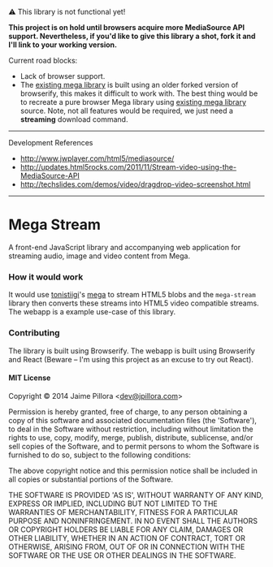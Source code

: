 
:warning: This library is not functional yet!

**This project is on hold until browsers acquire more MediaSource API support. Nevertheless, if you'd like to give this library a shot, fork it and I'll link to your working version.** 

Current road blocks:

* Lack of browser support.
* The [existing mega library](https://github.com/tonistiigi/mega) is built using an older forked version of browserify, this makes it difficult to work with. The best thing would be to recreate a pure browser Mega library using [existing mega library](https://github.com/tonistiigi/mega) source. Note, not all features would be required, we just need a **streaming** download command.

---

Development References

* http://www.jwplayer.com/html5/mediasource/
* http://updates.html5rocks.com/2011/11/Stream-video-using-the-MediaSource-API
* http://techslides.com/demos/video/dragdrop-video-screenshot.html

---

# Mega Stream

A front-end JavaScript library and accompanying web application for streaming audio, image and video content from Mega. 

### How it would work

It would use [tonistiigi](https://github.com/tonistiigi/)'s [mega](https://github.com/tonistiigi/mega) to stream HTML5 blobs and the `mega-stream` library then converts these streams into HTML5 video compatible streams. The webapp is a example use-case of this library.

### Contributing

The library is built using Browserify. The webapp is built using Browserify and React (Beware – I'm using this project as an excuse to try out React).

#### MIT License

Copyright © 2014 Jaime Pillora &lt;dev@jpillora.com&gt;

Permission is hereby granted, free of charge, to any person obtaining
a copy of this software and associated documentation files (the
'Software'), to deal in the Software without restriction, including
without limitation the rights to use, copy, modify, merge, publish,
distribute, sublicense, and/or sell copies of the Software, and to
permit persons to whom the Software is furnished to do so, subject to
the following conditions:

The above copyright notice and this permission notice shall be
included in all copies or substantial portions of the Software.

THE SOFTWARE IS PROVIDED 'AS IS', WITHOUT WARRANTY OF ANY KIND,
EXPRESS OR IMPLIED, INCLUDING BUT NOT LIMITED TO THE WARRANTIES OF
MERCHANTABILITY, FITNESS FOR A PARTICULAR PURPOSE AND NONINFRINGEMENT.
IN NO EVENT SHALL THE AUTHORS OR COPYRIGHT HOLDERS BE LIABLE FOR ANY
CLAIM, DAMAGES OR OTHER LIABILITY, WHETHER IN AN ACTION OF CONTRACT,
TORT OR OTHERWISE, ARISING FROM, OUT OF OR IN CONNECTION WITH THE
SOFTWARE OR THE USE OR OTHER DEALINGS IN THE SOFTWARE.

<!-- 
[![Analytics](https://ga-beacon.appspot.com/UA-38709761-8/xdomain/readme)](https://github.com/igrigorik/ga-beacon)
 -->
